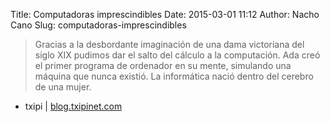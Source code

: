 Title: Computadoras imprescindibles
Date: 2015-03-01 11:12
Author: Nacho Cano
Slug: computadoras-imprescindibles

> Gracias a la desbordante imaginación de una dama victoriana del siglo
> XIX pudimos dar el salto del cálculo a la computación. Ada creó el
> primer programa de ordenador en su mente, simulando una máquina que
> nunca existió. La informática nació dentro del cerebro de una mujer.

- txipi | [blog.txipinet.com][]

  [blog.txipinet.com]: http://blog.txipinet.com/2015/02/28/computadoras-imprescindibles/
    "Computadoras imprescindibles"
